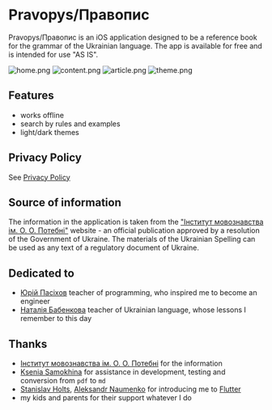 # Pravopys/Правопис
Pravopys/Правопис is an iOS application designed to be a reference book for the grammar of the Ukrainian language. The app is available for free and is intended for use "AS IS".

![home.png](assets/screens/home.png) ![content.png](assets/screens/content.png) ![article.png](assets/screens/article.png) ![theme.png](assets/screens/theme.png) 

## Features
- works offline
- search by rules and examples
- light/dark themes

## Privacy Policy
See [Privacy Policy](./policy.md)

## Source of information
The information in the application is taken from the ["Інститут мовознавства ім. О. О. Потебні"](https://www.inmo.org.ua/pravopys-2019.html) website - an official publication approved by a resolution of the Government of Ukraine. The materials of the Ukrainian Spelling can be used as any text of a regulatory document of Ukraine. 

## Dedicated to
- [Юрій Пасіхов](https://www.facebook.com/pasichov) teacher of programming, who inspired me to become an engineer
- [Наталія Бабенкова](https://www.facebook.com/profile.php?id=100013106176714) teacher of Ukrainian language, whose lessons I remember to this day
 
## Thanks
- [Інститут мовознавства ім. О. О. Потебні](https://www.inmo.org.ua/pravopys-2019.html) for the information
- [Ksenia Samokhina](https://www.linkedin.com/in/kseniia-samokhina) for assistance in development, testing and conversion from `pdf` to `md`
- [Stanislav Holts](https://www.linkedin.com/in/golts), [Aleksandr Naumenko](https://www.linkedin.com/in/aleksandr-naumenko-3a7ab8151) for introducing me to [Flutter](https://flutter.dev/)
- my kids and parents for their support whatever I do
